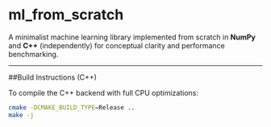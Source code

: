 # ml_from_scratch

A minimalist machine learning library implemented from scratch in **NumPy** and **C++** (independently) for conceptual clarity and performance benchmarking.

---

##Build Instructions (C++)

To compile the C++ backend with full CPU optimizations:

```bash
cmake -DCMAKE_BUILD_TYPE=Release ..
make -j
